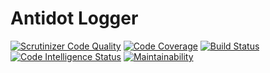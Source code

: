 Antidot Logger
==============

[![Scrutinizer Code Quality](https://scrutinizer-ci.com/g/kpicaza/antidot-logger/badges/quality-score.png?b=master)](https://scrutinizer-ci.com/g/kpicaza/antidot-logger/?branch=master)
[![Code Coverage](https://scrutinizer-ci.com/g/kpicaza/antidot-logger/badges/coverage.png?b=master)](https://scrutinizer-ci.com/g/kpicaza/antidot-logger/?branch=master)
[![Build Status](https://scrutinizer-ci.com/g/kpicaza/antidot-logger/badges/build.png?b=master)](https://scrutinizer-ci.com/g/kpicaza/antidot-logger/build-status/master)
[![Code Intelligence Status](https://scrutinizer-ci.com/g/kpicaza/antidot-logger/badges/code-intelligence.svg?b=master)](https://scrutinizer-ci.com/code-intelligence)
[![Maintainability](https://api.codeclimate.com/v1/badges/dd5349c19f7991e3fa95/maintainability)](https://codeclimate.com/github/kpicaza/antidot-logger/maintainability)
